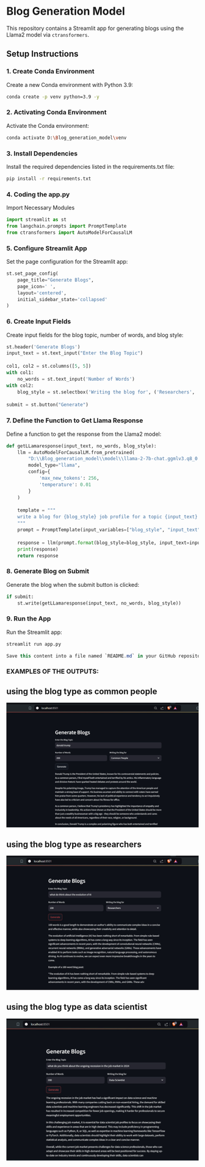 # Blog Generation Model

This repository contains a Streamlit app for generating blogs using the Llama2 model via `ctransformers`.

## Setup Instructions

### 1. Create Conda Environment
Create a new Conda environment with Python 3.9:
```bash
conda create -p venv python=3.9 -y
```

### 2. Activating Conda Environment
Activate the Conda environment:
```bash
conda activate D:\Blog_generation_model\venv
```

### 3. Install Dependencies
Install the required dependencies listed in the requirements.txt file:
```bash
pip install -r requirements.txt
```

### 4. Coding the app.py
Import Necessary Modules
```python
import streamlit as st
from langchain.prompts import PromptTemplate
from ctransformers import AutoModelForCausalLM
```

### 5. Configure Streamlit App
Set the page configuration for the Streamlit app:
```python
st.set_page_config(
    page_title="Generate Blogs",
    page_icon=' ',
    layout='centered',
    initial_sidebar_state='collapsed'
)
```

### 6. Create Input Fields
Create input fields for the blog topic, number of words, and blog style:
```python
st.header('Generate Blogs')
input_text = st.text_input("Enter the Blog Topic")

col1, col2 = st.columns([5, 5])
with col1:
    no_words = st.text_input('Number of Words')
with col2:
    blog_style = st.selectbox('Writing the blog for', ('Researchers', 'Data Scientist', 'Common People'), index=0)

submit = st.button("Generate")
```

### 7. Define the Function to Get Llama Response
Define a function to get the response from the Llama2 model:
```python
def getLLamaresponse(input_text, no_words, blog_style):
    llm = AutoModelForCausalLM.from_pretrained(
        "D:\\Blog_generation_model\\model\\llama-2-7b-chat.ggmlv3.q8_0.bin",
        model_type="llama",
        config={
            'max_new_tokens': 256,
            'temperature': 0.01
        }
    )

    template = """
    write a blog for {blog_style} job profile for a topic {input_text} within {no_words} words.
    """
    prompt = PromptTemplate(input_variables=["blog_style", "input_text", 'no_words'], template=template)

    response = llm(prompt.format(blog_style=blog_style, input_text=input_text, no_words=no_words))
    print(response)
    return response
```

### 8. Generate Blog on Submit
Generate the blog when the submit button is clicked:
```python
if submit:
    st.write(getLLamaresponse(input_text, no_words, blog_style))
```

### 9. Run the App
Run the Streamlit app:
```bash
streamlit run app.py
```
```csharp
Save this content into a file named `README.md` in your GitHub repository. This README file provides clear and concise instructions on how to set up, code, and run your blog generation app using Streamlit and the Llama2 model with `ctransformers`.
```

### EXAMPLES OF THE OUTPUTS:
<h2>using the blog type as common people</h2>
<img src="blog1.png">
<h2>using the blog type as researchers</h2>
<img src="blog2.png">
<h2>using the blog type as data scientist</h2>
<img src="blog3.png">
